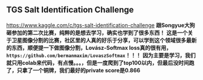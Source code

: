## TGS Salt Identification Challenge
https://www.kaggle.com/c/tgs-salt-identification-challenge
**跟Songyue大狗砸参加的第二次比赛，纯粹的是想去学习，确实也学到了很多东西！**
**这是一个关于卫星图像分割的比赛，社区里的人真的好乐于分享，可以学到这个领域很多最新的东西，顺便提一下做图像分割，Lovász-Softmax loss真的很有用，`https://github.com/bermanmaxim/LovaszSoftmax`！！！**
**因为主要是学习，我们就只用colab来代码，有点慢。。。，但是一度爬到了top100以内，但最后没时间跑了，只拿了一个铜牌，我们最好的private score是0.866**